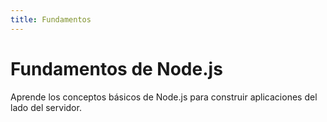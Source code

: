 ```yaml
---
title: Fundamentos
---
```


# Fundamentos de Node.js

Aprende los conceptos básicos de Node.js para construir aplicaciones del lado del servidor.
